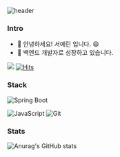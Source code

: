 
![header](https://capsule-render.vercel.app/api?type=Slice&text=developer)

### Intro
- 👀 안녕하세요! 서예린 입니다. 😄
- 🌱 백엔드 개발자로 성장하고 있습니다.

  

<a href="https://velog.io/@yesrin" target="_blank"><img src="https://img.shields.io/badge/Velog-20c997?style=flat-square&logo=Vimeo&logoColor=white"/></a>
   [![Hits](https://hits.seeyoufarm.com/api/count/incr/badge.svg?url=https%3A%2F%2Fgithub.com%2Fyerin%2Fhit-counter&count_bg=%2379C83D&title_bg=%23555555&icon=&icon_color=%23E7E7E7&title=hits&edge_flat=false)](https://hits.seeyoufarm.com)

### Stack
![Spring Boot](https://img.shields.io/badge/-SpringBoot-6DB33F?style=for-the-badge&logo=springboot&logoColor=white)


![JavaScript](https://img.shields.io/badge/-JavaScript-F7DF1E?style=for-the-badge&logo=javascript&logoColor=white)
![Git](https://img.shields.io/badge/-Git-F05032?style=for-the-badge&logo=git&logoColor=white)


### Stats
![Anurag's GitHub stats](https://github-readme-stats.vercel.app/api?username=yesrin&show_icons=true&theme=radical)




